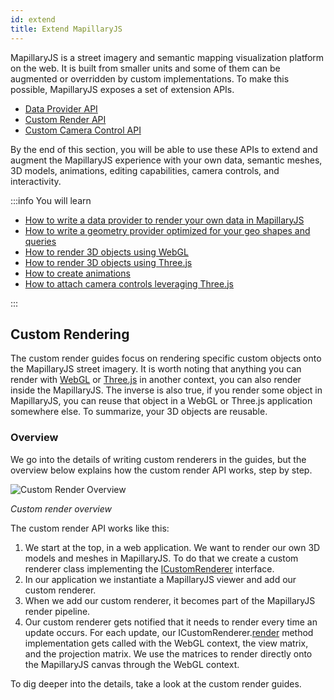 ```yaml
---
id: extend
title: Extend MapillaryJS
---
```


MapillaryJS is a street imagery and semantic mapping visualization platform on the web. It is built from smaller units and some of them can be augmented or overridden by custom implementations. To make this possible, MapillaryJS exposes a set of extension APIs.

- [Data Provider API](/api/classes/api.dataproviderbase)
- [Custom Render API](/api/interfaces/viewer.icustomrenderer)
- [Custom Camera Control API](/api/interfaces/viewer.icustomcameracontrols)

By the end of this section, you will be able to use these APIs to extend and augment the MapillaryJS experience with your own data, semantic meshes, 3D models, animations, editing capabilities, camera controls, and interactivity.

:::info You will learn

- [How to write a data provider to render your own data in MapillaryJS](/docs/extension/procedural-data-provider)
- [How to write a geometry provider optimized for your geo shapes and queries](/docs/extension/geometry-provider)
- [How to render 3D objects using WebGL](/docs/extension/webgl-custom-renderer)
- [How to render 3D objects using Three.js](/docs/extension/three-custom-renderer)
- [How to create animations](/docs/extension/animation)
- [How to attach camera controls leveraging Three.js](/docs/extension/fly-controls)

:::

## Custom Rendering

The custom render guides focus on rendering specific custom objects onto the MapillaryJS street imagery. It is worth noting that anything you can render with [WebGL](https://developer.mozilla.org/en-US/docs/Web/API/WebGL_API) or [Three.js](https://github.com/mrdoob/three.js/) in another context, you can also render inside the MapillaryJS. The inverse is also true, if you render some object in MapillaryJS, you can reuse that object in a WebGL or Three.js application somewhere else. To summarize, your 3D objects are reusable.

### Overview

We go into the details of writing custom renderers in the guides, but the overview below explains how the custom render API works, step by step.

![Custom Render Overview](/img/extension/custom-render-design.png)

_Custom render overview_

The custom render API works like this:

1. We start at the top, in a web application. We want to render our own 3D models and meshes in MapillaryJS. To do that we create a custom renderer class implementing the [ICustomRenderer](/api/interfaces/viewer.icustomrenderer) interface.
2. In our application we instantiate a MapillaryJS viewer and add our custom renderer.
3. When we add our custom renderer, it becomes part of the MapillaryJS render pipeline.
4. Our custom renderer gets notified that it needs to render every time an update occurs. For each update, our ICustomRenderer.[render](/api/interfaces/viewer.icustomrenderer#render) method implementation gets called with the WebGL context, the view matrix, and the projection matrix. We use the matrices to render directly onto the MapillaryJS canvas through the WebGL context.

To dig deeper into the details, take a look at the custom render guides.
